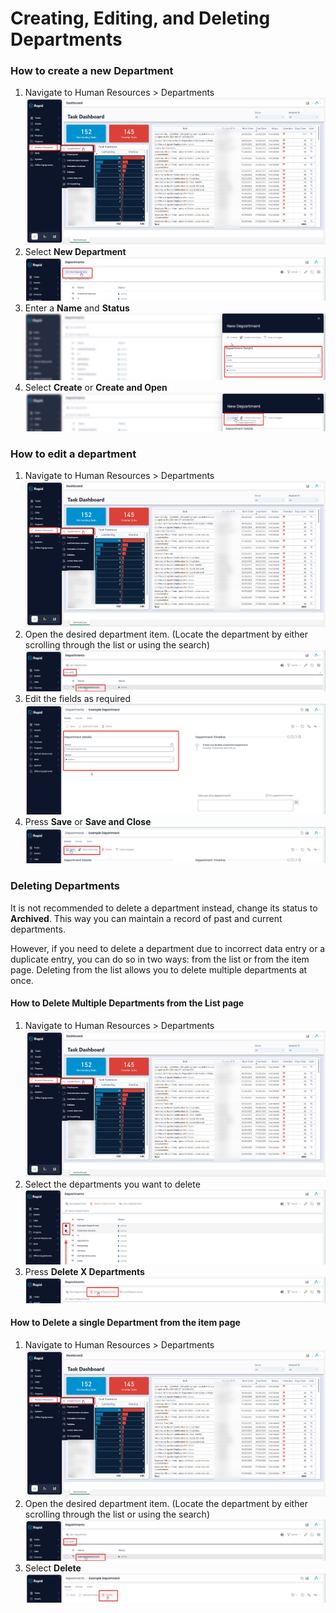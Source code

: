 # Creating, Editing, and Deleting Departments

### How to create a new Department

1. Navigate to Human Resources &gt; Departments  
    ![image-1702517642874.png](./downloaded_image_1705285273692.png)
2. Select **New Department** ![image-1702517667730.png](./downloaded_image_1705285274702.png)
3. Enter a **Name** and ****Status**** ![image-1702517713106.png](./downloaded_image_1705285275832.png)
4. Select **Create** or ****Create and Open**** ![image-1702517744301.png](./downloaded_image_1705285276842.png)

### How to edit a department

1. Navigate to Human Resources &gt; Departments  
    ![image-1702517642874.png](./downloaded_image_1705285273692.png)
2. Open the desired department item. (Locate the department by either scrolling through the list or using the search)  
    ![image-1702517859326.png](./downloaded_image_1705285278870.png)
3. Edit the fields as required  
    ![image-1702517882923.png](./downloaded_image_1705285279880.png)
4. Press **Save** or ****Save and Close**** ![image-1702517918551.png](./downloaded_image_1705285280892.png)

### Deleting Departments

It is not recommended to delete a department instead, change its status to **Archived**. This way you can maintain a record of past and current departments.

However, if you need to delete a department due to incorrect data entry or a duplicate entry, you can do so in two ways: from the list or from the item page. Deleting from the list allows you to delete multiple departments at once.

#### How to Delete Multiple Departments from the List page

1. Navigate to Human Resources &gt; Departments  
    ![image-1702517642874.png](./downloaded_image_1705285273692.png)
2. Select the departments you want to delete  
    ![image-1702524289923.png](./downloaded_image_1705285282927.png)
3. Press **Delete X Departments** ![image-1702524319192.png](./downloaded_image_1705285283938.png)

#### How to Delete a single Department from the item page

1. Navigate to Human Resources &gt; Departments  
    ![image-1702517642874.png](./downloaded_image_1705285273692.png)
2. Open the desired department item. (Locate the department by either scrolling through the list or using the search)  
    ![image-1702517859326.png](./downloaded_image_1705285278870.png)
3. Select **Delete** ![image-1702524226832.png](./downloaded_image_1705285286977.png)